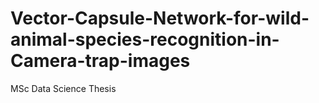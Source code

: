 # Vector-Capsule-Network-for-wild-animal-species-recognition-in-Camera-trap-images
MSc Data Science Thesis
